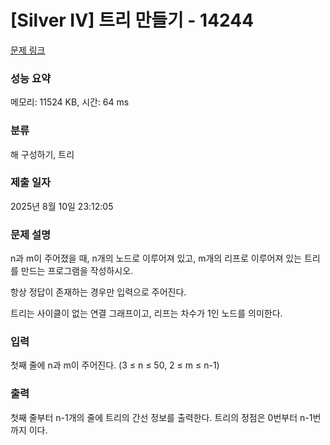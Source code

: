 # [Silver IV] 트리 만들기 - 14244 

[문제 링크](https://www.acmicpc.net/problem/14244) 

### 성능 요약

메모리: 11524 KB, 시간: 64 ms

### 분류

해 구성하기, 트리

### 제출 일자

2025년 8월 10일 23:12:05

### 문제 설명

<p>n과 m이 주어졌을 때, n개의 노드로 이루어져 있고, m개의 리프로 이루어져 있는 트리를 만드는 프로그램을 작성하시오.</p>

<p>항상 정답이 존재하는 경우만 입력으로 주어진다.</p>

<p>트리는 사이클이 없는 연결 그래프이고, 리프는 차수가 1인 노드를 의미한다.</p>

### 입력 

 <p>첫째 줄에 n과 m이 주어진다. (3 ≤ n ≤ 50, 2 ≤ m ≤ n-1)</p>

### 출력 

 <p>첫째 줄부터 n-1개의 줄에 트리의 간선 정보를 출력한다. 트리의 정점은 0번부터 n-1번까지 이다.</p>


